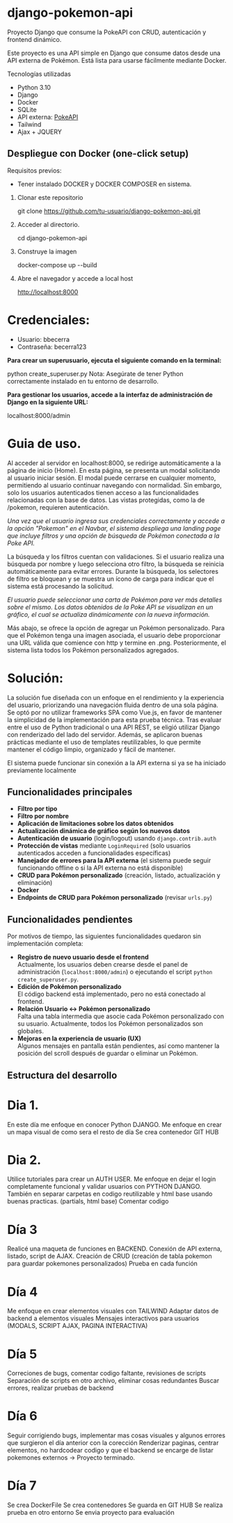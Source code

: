 # django-pokemon-api
Proyecto Django que consume la PokeAPI con CRUD, autenticación y frontend dinámico.

Este proyecto es una API simple en Django que consume datos desde una API externa de Pokémon. Está lista para usarse fácilmente mediante Docker.

Tecnologías utilizadas
- Python 3.10
- Django
- Docker
- SQLite
- API externa: [PokeAPI](https://pokeapi.co/)
- Tailwind
- Ajax + JQUERY

## Despliegue con Docker (one-click setup)

Requisitos previos: 

- Tener instalado DOCKER y DOCKER COMPOSER en sistema. 

1. Clonar este repositorio

   git clone https://github.com/tu-usuario/django-pokemon-api.git

2. Acceder al directorio.
   
   cd django-pokemon-api

3. Construye la imagen

   docker-compose up --build

4. Abre el navegador y accede a local host

   [http://localhost:8000](http://localhost:8000)


# Credenciales:

- Usuario: bbecerra
- Contraseña: becerra123

**Para crear un superusuario, ejecuta el siguiente comando en la terminal:**

python create_superuser.py Nota: Asegúrate de tener Python correctamente instalado en tu entorno de desarrollo.

**Para gestionar los usuarios, accede a la interfaz de administración de Django en la siguiente URL:**

localhost:8000/admin

# Guia de uso.

Al acceder al servidor en localhost:8000, se redirige automáticamente a la página de inicio (Home). En esta página, se presenta un modal solicitando al usuario iniciar sesión. El modal puede cerrarse en cualquier momento, permitiendo al usuario continuar navegando con normalidad. Sin embargo, solo los usuarios autenticados tienen acceso a las funcionalidades relacionadas con la base de datos. Las vistas protegidas, como la de /pokemon, requieren autenticación.

*Una vez que el usuario ingresa sus credenciales correctamente y accede a la opción "Pokemon" en el Navbar, el sistema despliega una landing page que incluye filtros y una opción de búsqueda de Pokémon conectada a la Poke API.*

La búsqueda y los filtros cuentan con validaciones. Si el usuario realiza una búsqueda por nombre y luego selecciona otro filtro, la búsqueda se reinicia automáticamente para evitar errores. Durante la búsqueda, los selectores de filtro se bloquean y se muestra un ícono de carga para indicar que el sistema está procesando la solicitud.

*El usuario puede seleccionar una carta de Pokémon para ver más detalles sobre el mismo. Los datos obtenidos de la Poke API se visualizan en un gráfico, el cual se actualiza dinámicamente con la nueva información.*

Más abajo, se ofrece la opción de agregar un Pokémon personalizado. Para que el Pokémon tenga una imagen asociada, el usuario debe proporcionar una URL válida que comience con http y termine en .png. Posteriormente, el sistema lista todos los Pokémon personalizados agregados.

# Solución: 

La solución fue diseñada con un enfoque en el rendimiento y la experiencia del usuario, priorizando una navegación fluida dentro de una sola página.
Se optó por no utilizar frameworks SPA como Vue.js, en favor de mantener la simplicidad de la implementación para esta prueba técnica.
Tras evaluar entre el uso de Python tradicional o una API REST, se eligió utilizar Django con renderizado del lado del servidor. Además, se aplicaron buenas prácticas mediante el uso de templates reutilizables, lo que permite mantener el código limpio, organizado y fácil de mantener.

El sistema puede funcionar sin conexión a la API externa si ya se ha iniciado previamente localmente

## Funcionalidades principales

- **Filtro por tipo**
- **Filtro por nombre**
- **Aplicación de limitaciones sobre los datos obtenidos**
- **Actualización dinámica de gráfico según los nuevos datos**
- **Autenticación de usuario** (login/logout) usando `django.contrib.auth`
- **Protección de vistas** mediante `LoginRequired` (solo usuarios autenticados acceden a funcionalidades específicas)
- **Manejador de errores para la API externa** (el sistema puede seguir funcionando offline o si la API externa no está disponible)
- **CRUD para Pokémon personalizado** (creación, listado, actualización y eliminación)
- **Docker**
- **Endpoints de CRUD para Pokémon personalizado** (revisar `urls.py`)

## Funcionalidades pendientes

Por motivos de tiempo, las siguientes funcionalidades quedaron sin implementación completa:

- **Registro de nuevo usuario desde el frontend**  
  Actualmente, los usuarios deben crearse desde el panel de administración (`localhost:8000/admin`) o ejecutando el script `python create_superuser.py`.
- **Edición de Pokémon personalizado**  
  El código backend está implementado, pero no está conectado al frontend.
- **Relación Usuario ↔ Pokémon personalizado**  
  Falta una tabla intermedia que asocie cada Pokémon personalizado con su usuario. Actualmente, todos los Pokémon personalizados son globales.
- **Mejoras en la experiencia de usuario (UX)**  
  Algunos mensajes en pantalla están pendientes, así como mantener la posición del scroll después de guardar o eliminar un Pokémon.

## Estructura del desarrollo
# Dia 1. 
En este día me enfoque en conocer Python DJANGO. 
Me enfoque en crear un mapa visual de como sera el resto de día 
Se crea contenedor GIT HUB

# Dia 2. 
Utilice tutoriales para crear un AUTH USER. 
Me enfoque en dejar el login completamente funcional y validar usuarios con PYTHON DJANGO. 
También en separar carpetas en codigo reutilizable y html base usando buenas practicas. (partials, html base) 
Comentar codigo

# Día 3 
Realicé una maqueta de funciones en BACKEND. 
Conexión de API externa, listado, script de AJAX.
Creación de CRUD (creación de tabla pokemon para guardar pokemones personalizados)
Prueba en cada función

# Día 4
Me enfoque en crear elementos visuales con TAILWIND 
Adaptar datos de backend a elementos visuales
Mensajes interactivos para usuarios (MODALS, SCRIPT AJAX, PAGINA INTERACTIVA)

# Día 5
Correciones de bugs, comentar codigo faltante, revisiones de scripts
Separación de scripts en otro archivo, eliminar cosas redundantes
Buscar errores, realizar pruebas de backend

# Día 6
Seguir corrigiendo bugs, implementar mas cosas visuales y algunos errores que surgieron el día anterior con la corección 
Renderizar paginas, centrar elementos, no hardcodear codigo y que el backend se encarge de listar pokemones externos
-> Proyecto terminado. 

# Día 7
Se crea DockerFile
Se crea contenedores
Se guarda en GIT HUB 
Se realiza prueba en otro entorno
Se envia proyecto para evaluación




